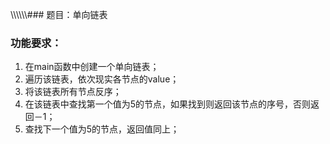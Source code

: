 

































\\\\\\\\\\\\### 题目：单向链表

### 功能要求：

1. 在main函数中创建一个单向链表；
1. 遍历该链表，依次现实各节点的value；
1. 将该链表所有节点反序；
1. 在该链表中查找第一个值为5的节点，如果找到则返回该节点的序号，否则返回－1；
1. 查找下一个值为5的节点，返回值同上；